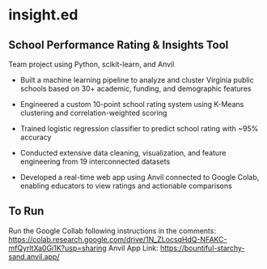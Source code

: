 # insight.ed
## School Performance Rating & Insights Tool
Team project using Python, scikit-learn, and Anvil

- Built a machine learning pipeline to analyze and cluster Virginia public schools based on 30+ academic, funding, and demographic features

- Engineered a custom 10-point school rating system using K-Means clustering and correlation-weighted scoring

- Trained logistic regression classifier to predict school rating with ~95% accuracy

- Conducted extensive data cleaning, visualization, and feature engineering from 19 interconnected datasets

- Developed a real-time web app using Anvil connected to Google Colab, enabling educators to view ratings and actionable comparisons

## To Run
Run the Google Collab following instructions in the comments: https://colab.research.google.com/drive/1N_ZLocsqHdQ-NFAKC-mfQyrltXa0Gi1K?usp=sharing
Anvil App Link: https://bountiful-starchy-sand.anvil.app/
